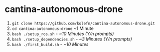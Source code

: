 # cantina-autonomous-drone


1. `git clone https://github.com/kolefn/cantina-autonomous-drone.git`
2. `cd cantina-autonomous-drone` ~1 Minute
3. `bash ./setup_ros.sh` - *~10 Minutes (Y/n prompts)*
4. `bash ./setup_dependencies.sh` - *~3 Minutes (Y/n prompts)*
4. `bash ./first_build.sh` - *~10 Minutes*